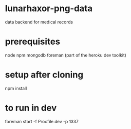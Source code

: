 lunarhaxor-png-data
===================

data backend for medical records


prerequisites
=============

node
npm
mongodb
foreman (part of the heroku dev toolkit)


setup after cloning
===================

  npm install


to run in dev
=============

  foreman start -f Procfile.dev -p 1337

